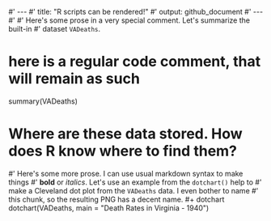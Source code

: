 #' ---
#' title: "R scripts can be rendered!"
#' output: github_document
#' ---
#'
#' Here's some prose in a very special comment. Let's summarize the built-in
#' dataset `VADeaths`.
# here is a regular code comment, that will remain as such
summary(VADeaths)

# Where are these data stored. How does R know where to find them? 

#' Here's some more prose. I can use usual markdown syntax to make things
#' **bold** or *italics*. Let's use an example from the `dotchart()` help to
#' make a Cleveland dot plot from the `VADeaths` data. I even bother to name
#' this chunk, so the resulting PNG has a decent name.
#+ dotchart
dotchart(VADeaths, main = "Death Rates in Virginia - 1940")

